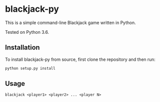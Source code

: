 # blackjack-py
This is a simple command-line Blackjack game written in Python.  

Tested on Python 3.6.

## Installation
To install blackjack-py from source, first clone the repository and then run:
```python
python setup.py install
```

## Usage
`blackjack <player1> <player2> ... <player N>`
